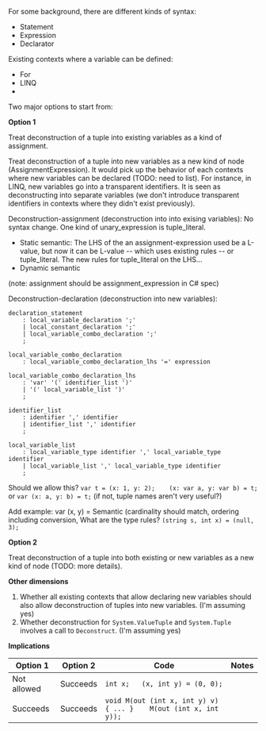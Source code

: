 
For some background, there are different kinds of syntax:

* Statement
* Expression
* Declarator

Existing contexts where a variable can be defined:

* For
* LINQ
* 

Two major options to start from:

**Option 1**

Treat deconstruction of a tuple into existing variables as a kind of assignment.

Treat deconstruction of a tuple into new variables as a new kind of node (AssignmentExpression). 
It would pick up the behavior of each contexts where new variables can be declared (TODO: need to list). For instance, in LINQ, new variables go into a transparent identifiers.
It is seen as deconstructing into separate variables (we don't introduce transparent identifiers in contexts where they didn't exist previously).

Deconstruction-assignment (deconstruction into into exising variables):
No syntax change.
One kind of unary_expression is tuple_literal.

- Static semantic: The LHS of the an assignment-expression used be a L-value, but now it can be L-value -- which uses existing rules -- or tuple_literal. The new rules for tuple_literal on the LHS...
- Dynamic semantic

(note: assignment should be assignment_expression in C# spec)

Deconstruction-declaration (deconstruction into new variables):

```ANTLR
declaration_statement
    : local_variable_declaration ';'
    | local_constant_declaration ';'
    | local_variable_combo_declaration ';'
    ;

local_variable_combo_declaration
    : local_variable_combo_declaration_lhs '=' expression
    
local_variable_combo_declaration_lhs
    : 'var' '(' identifier_list ')'
    | '(' local_variable_list ')'
    ;
    
identifier_list
    : identifier ',' identifier
    | identifier_list ',' identifier
    ;

local_variable_list
    : local_variable_type identifier ',' local_variable_type identifier
    | local_variable_list ',' local_variable_type identifier
    ;
```

Should we allow this?
`var t = (x: 1, y: 2);    (x: var a, y: var b) = t;`
or `var (x: a, y: b) = t;`
(if not, tuple names aren't very useful?)

Add example: var (x, y) = 
Semantic (cardinality should match, ordering including conversion, 
What are the type rules? `(string s, int x) = (null, 3);`


**Option 2**

Treat deconstruction of a tuple into both existing or new variables as a new kind of node (TODO: more details).

**Other dimensions**

1. Whether all existing contexts that allow declaring new variables should also allow deconstruction of tuples into new variables. (I'm assuming yes)
2. Whether deconstruction for `System.ValueTuple` and `System.Tuple` involves a call to `Deconstruct`. (I'm assuming yes)

**Implications**

| Option 1 | Option 2 | Code | Notes |
| -------- | -------- | ---- | ----- |
| Not allowed | Succeeds | `int x;   (x, int y) = (0, 0);` | |
| Succeeds | Succeeds | `void M(out (int x, int y) v) { ... }    M(out (int x, int y));` | |

